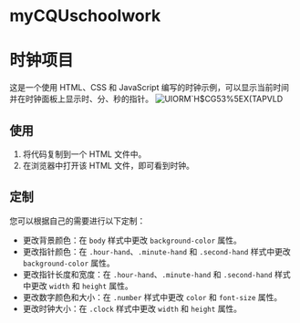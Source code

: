 # myCQUschoolwork
# 时钟项目

这是一个使用 HTML、CSS 和 JavaScript 编写的时钟示例，可以显示当前时间并在时钟面板上显示时、分、秒的指针。
![UIORM`H$CG53%5EX(TAPVLD](https://github.com/dori0512/myCQUschoolwork/assets/130364519/c90a1569-5410-4748-b369-cf916339968b)

## 使用

1. 将代码复制到一个 HTML 文件中。
2. 在浏览器中打开该 HTML 文件，即可看到时钟。

## 定制

您可以根据自己的需要进行以下定制：

- 更改背景颜色：在 `body` 样式中更改 `background-color` 属性。
- 更改指针颜色：在 `.hour-hand`、`.minute-hand` 和 `.second-hand` 样式中更改 `background-color` 属性。
- 更改指针长度和宽度：在 `.hour-hand`、`.minute-hand` 和 `.second-hand` 样式中更改 `width` 和 `height` 属性。
- 更改数字颜色和大小：在 `.number` 样式中更改 `color` 和 `font-size` 属性。
- 更改时钟大小：在 `.clock` 样式中更改 `width` 和 `height` 属性。
